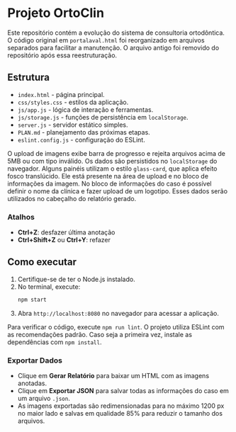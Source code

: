 # Projeto OrtoClin

Este repositório contém a evolução do sistema de consultoria ortodôntica.
O código original em `portalaval.html` foi reorganizado em arquivos
separados para facilitar a manutenção. O arquivo antigo foi removido
do repositório após essa reestruturação.

## Estrutura
- `index.html` - página principal.
- `css/styles.css` - estilos da aplicação.
- `js/app.js` - lógica de interação e ferramentas.
- `js/storage.js` - funções de persistência em `localStorage`.
- `server.js` - servidor estático simples.
- `PLAN.md` - planejamento das próximas etapas.
- `eslint.config.js` - configuração do ESLint.

O upload de imagens exibe barra de progresso e rejeita arquivos acima de 5MB ou
com tipo inválido. Os dados são persistidos no `localStorage` do navegador.
Alguns painéis utilizam o estilo `glass-card`, que aplica efeito fosco translúcido.
Ele está presente na área de upload e no bloco de informações da imagem.
No bloco de informações do caso é possível definir o nome da clínica e fazer
upload de um logotipo. Esses dados serão utilizados no cabeçalho do relatório
gerado.

### Atalhos
- **Ctrl+Z**: desfazer última anotação
- **Ctrl+Shift+Z** ou **Ctrl+Y**: refazer

## Como executar
1. Certifique-se de ter o Node.js instalado.
2. No terminal, execute:
   ```bash
   npm start
   ```
3. Abra `http://localhost:8080` no navegador para acessar a aplicação.

Para verificar o código, execute `npm run lint`. O projeto utiliza ESLint
com as recomendações padrão. Caso seja a primeira vez, instale as
dependências com `npm install`.

### Exportar Dados
- Clique em **Gerar Relatório** para baixar um HTML com as imagens anotadas.
- Clique em **Exportar JSON** para salvar todas as informações do caso em um arquivo `.json`.
- As imagens exportadas são redimensionadas para no máximo 1200&nbsp;px no maior lado e salvas em qualidade 85% para reduzir o tamanho dos arquivos.
